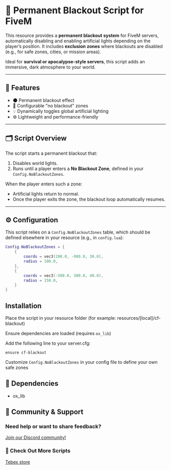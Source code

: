 # 🔌 Permanent Blackout Script for FiveM

This resource provides a **permanent blackout system** for FiveM servers, automatically disabling and enabling artificial lights depending on the player’s position. It includes **exclusion zones** where blackouts are disabled (e.g., for safe zones, cities, or mission areas).

Ideal for **survival or apocalypse-style servers**, this script adds an immersive, dark atmosphere to your world.

---

## 🧩 Features

- 🌑 Permanent blackout effect  
- 🚫 Configurable "no blackout" zones  
- 💡 Dynamically toggles global artificial lighting  
- ⚙️ Lightweight and performance-friendly  

---

## 🗂️ Script Overview

The script starts a permanent blackout that:
1. Disables world lights.
3. Runs until a player enters a **No Blackout Zone**, defined in your `Config.NoBlackoutZones`.

When the player enters such a zone:
- Artificial lights return to normal.
- Once the player exits the zone, the blackout loop automatically resumes.

---

## ⚙️ Configuration

This script relies on a `Config.NoBlackoutZones` table, which should be defined elsewhere in your resource (e.g., in `config.lua`):

```lua
Config.NoBlackoutZones = {
    {
        coords = vec3(200.0, -900.0, 30.0),
        radius = 100.0,
    },
    {
        coords = vec3(-500.0, 300.0, 40.0),
        radius = 150.0,
    }
}
```

## Installation

Place the script in your resource folder (for example: resources/[local]/cf-blackout)

Ensure dependencies are loaded (requires `ox_lib`)

Add the following line to your server.cfg:

`ensure cf-blackout`

Customize `Config.NoBlackoutZones` in your config file to define your own safe zones

## 📘 Dependencies
- ox_lib


## 💬 Community & Support

### Need help or want to share feedback?
[Join our Discord community!](https://discord.gg/D5wT8yQRfP)

### 🛒 Check Out More Scripts
[Tebex store](https://codex-factory.tebex.io/)
